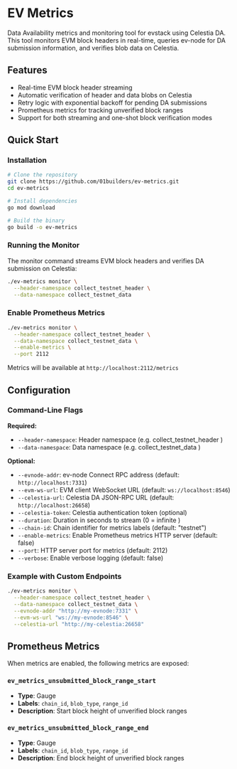 # EV Metrics

Data Availability metrics and monitoring tool for evstack using Celestia DA. This tool monitors EVM block headers in real-time, queries ev-node for DA submission information, and verifies blob data on Celestia.

## Features

- Real-time EVM block header streaming
- Automatic verification of header and data blobs on Celestia
- Retry logic with exponential backoff for pending DA submissions
- Prometheus metrics for tracking unverified block ranges
- Support for both streaming and one-shot block verification modes

## Quick Start

### Installation

```bash
# Clone the repository
git clone https://github.com/01builders/ev-metrics.git
cd ev-metrics

# Install dependencies
go mod download

# Build the binary
go build -o ev-metrics
```

### Running the Monitor

The monitor command streams EVM block headers and verifies DA submission on Celestia:

```bash
./ev-metrics monitor \
  --header-namespace collect_testnet_header \
  --data-namespace collect_testnet_data
```


### Enable Prometheus Metrics

```bash
./ev-metrics monitor \
  --header-namespace collect_testnet_header \
  --data-namespace collect_testnet_data \
  --enable-metrics \
  --port 2112
```

Metrics will be available at `http://localhost:2112/metrics`

## Configuration

### Command-Line Flags

**Required:**
- `--header-namespace`: Header namespace (e.g. collect_testnet_header )
- `--data-namespace`: Data namespace (e.g. collect_testnet_data )

**Optional:**
- `--evnode-addr`: ev-node Connect RPC address (default: `http://localhost:7331`)
- `--evm-ws-url`: EVM client WebSocket URL (default: `ws://localhost:8546`)
- `--celestia-url`: Celestia DA JSON-RPC URL (default: `http://localhost:26658`)
- `--celestia-token`: Celestia authentication token (optional)
- `--duration`: Duration in seconds to stream (0 = infinite )
- `--chain-id`: Chain identifier for metrics labels (default: "testnet")
- `--enable-metrics`: Enable Prometheus metrics HTTP server (default: false)
- `--port`: HTTP server port for metrics (default: 2112)
- `--verbose`: Enable verbose logging (default: false)

### Example with Custom Endpoints

```bash
./ev-metrics monitor \
  --header-namespace collect_testnet_header \
  --data-namespace collect_testnet_data \
  --evnode-addr "http://my-evnode:7331" \
  --evm-ws-url "ws://my-evnode:8546" \
  --celestia-url "http://my-celestia:26658"
```

## Prometheus Metrics

When metrics are enabled, the following metrics are exposed:

### `ev_metrics_unsubmitted_block_range_start`
- **Type**: Gauge
- **Labels**: `chain_id`, `blob_type`, `range_id`
- **Description**: Start block height of unverified block ranges

### `ev_metrics_unsubmitted_block_range_end`
- **Type**: Gauge
- **Labels**: `chain_id`, `blob_type`, `range_id`
- **Description**: End block height of unverified block ranges
